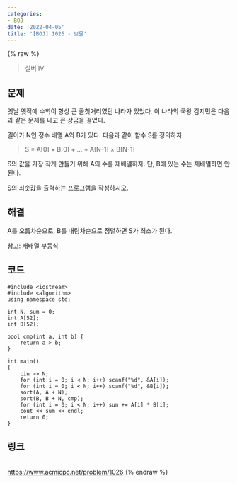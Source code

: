 ```yaml
---
categories:
- BOJ
date: '2022-04-05'
title: '[BOJ] 1026 - 보물'
---
```


{% raw %}
> 실버 IV<br>

## 문제
옛날 옛적에 수학이 항상 큰 골칫거리였던 나라가 있었다. 이 나라의 국왕 김지민은 다음과 같은 문제를 내고 큰 상금을 걸었다.

길이가 N인 정수 배열 A와 B가 있다. 다음과 같이 함수 S를 정의하자.

> S = A[0] × B[0] + ... + A[N-1] × B[N-1]<br>

S의 값을 가장 작게 만들기 위해 A의 수를 재배열하자. 단, B에 있는 수는 재배열하면 안 된다.

S의 최솟값을 출력하는 프로그램을 작성하시오.

## 해결
A를 오름차순으로, B를 내림차순으로 정렬하면 S가 최소가 된다.

참고: 재배열 부등식

## 코드
```
#include <iostream>
#include <algorithm>
using namespace std;

int N, sum = 0;
int A[52];
int B[52];

bool cmp(int a, int b) {
	return a > b;
}

int main()
{
	cin >> N;
	for (int i = 0; i < N; i++) scanf("%d", &A[i]);
	for (int i = 0; i < N; i++) scanf("%d", &B[i]);
	sort(A, A + N);
	sort(B, B + N, cmp);
	for (int i = 0; i < N; i++) sum += A[i] * B[i];
	cout << sum << endl;
	return 0;
}
```

## 링크
<br>https://www.acmicpc.net/problem/1026
{% endraw %}